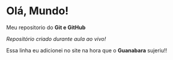 # Olá, Mundo!
 Meu repositorio do **Git e GitHub**

*Repositório criado durante aula ao vivo!*

Essa linha eu adicionei no site na hora que o **Guanabara** sujeriu!!
